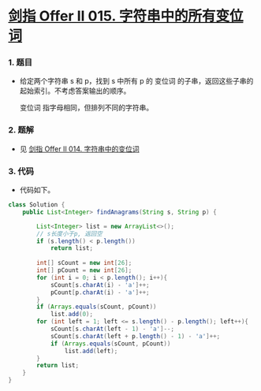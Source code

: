 # [剑指 Offer II 015. 字符串中的所有变位词](https://leetcode.cn/problems/VabMRr/)

### 1. 题目

- 给定两个字符串 s 和 p，找到 s 中所有 p 的 变位词 的子串，返回这些子串的起始索引。不考虑答案输出的顺序。

  变位词 指字母相同，但排列不同的字符串。




### 2. 题解

- 见 [剑指 Offer II 014. 字符串中的变位词](https://leetcode.cn/problems/MPnaiL/)

### 3. 代码

- 代码如下。

```java
class Solution {
    public List<Integer> findAnagrams(String s, String p) {

        List<Integer> list = new ArrayList<>();
        // s长度小于p, 返回空
        if (s.length() < p.length())
            return list;
        
        int[] sCount = new int[26];
        int[] pCount = new int[26];
        for (int i = 0; i < p.length(); i++){
            sCount[s.charAt(i) - 'a']++;
            pCount[p.charAt(i) - 'a']++;
        }
        if (Arrays.equals(sCount, pCount))
            list.add(0);
        for (int left = 1; left <= s.length() - p.length(); left++){
            sCount[s.charAt(left - 1) - 'a']--;
            sCount[s.charAt(left + p.length() - 1) - 'a']++;
            if (Arrays.equals(sCount, pCount))
                list.add(left);
        }
        return list;
    }
}
```

